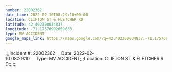 ```yaml
---
number: 22002362
date_time: 2022-02-10T08:29:10+00:00
location: CLIFTON ST & FLETCHER RD
latitude: 42.402300034837
longitude: -71.17576992659633
type: MV ACCIDENT
google_maps_link: https://maps.google.com/?q=42.402300034837,-71.17576992659633
---
```


;;;Incident #: 22002362     Date: 2022‐02‐10 08:29:10     Type: MV ACCIDENT;;;Location: CLIFTON ST & FLETCHER RD;;;;;;
